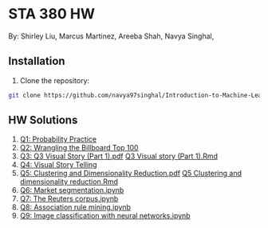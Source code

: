 # STA 380 HW
By: Shirley Liu, Marcus Martinez, Areeba Shah, Navya Singhal, 


## Installation
1. Clone the repository:
```bash
git clone https://github.com/navya97singhal/Introduction-to-Machine-Learning_STA380.git
```

## HW Solutions
1. [Q1: Probability Practice](https://github.com/navya97singhal/Introduction-to-Machine-Learning_STA380/blob/main/Q1%20Probability%20Practice.ipynb)
2. [Q2: Wrangling the Billboard Top 100](https://github.com/navya97singhal/Introduction-to-Machine-Learning_STA380/blob/main/Q2%20Billboard%20Top.ipynb)
3. [Q3: Q3 Visual Story (Part 1).pdf](https://github.com/navya97singhal/Introduction-to-Machine-Learning_STA380/blob/main/Q3%20Visual%20Story%20(Part%201).pdf)
   [Q3 Visual story (Part 1).Rmd](https://github.com/navya97singhal/Introduction-to-Machine-Learning_STA380/blob/main/Q3%20Visual%20story%20(Part%201).Rmd)
4. [Q4: Visual Story Telling](https://github.com/navya97singhal/Introduction-to-Machine-Learning_STA380/blob/main/Q4%20Visual%20story.ipynb)
5. [Q5: Clustering and Dimensionality Reduction.pdf](https://github.com/navya97singhal/Introduction-to-Machine-Learning_STA380/blob/main/Q5%20Clustering%20and%20Dimensionality%20Reduction.pdf)
   [Q5 Clustering and dimensionality reduction.Rmd](https://github.com/navya97singhal/Introduction-to-Machine-Learning_STA380/blob/main/Q5%20Clustering%20and%20dimensionality%20reduction.Rmd)
6. [Q6: Market segmentation.ipynb](https://github.com/navya97singhal/Introduction-to-Machine-Learning_STA380/blob/main/Q6%20Market%20segmentation.ipynb)
7. [Q7: The Reuters corpus.ipynb](https://github.com/navya97singhal/Introduction-to-Machine-Learning_STA380/blob/main/Q7%20The%20Reuters%20corpus.ipynb)
8. [Q8: Association rule mining.ipynb](https://github.com/navya97singhal/Introduction-to-Machine-Learning_STA380/blob/main/Q8%20Association%20rule%20mining.ipynb)
9. [Q9: Image classification with neural networks.ipynb](https://github.com/navya97singhal/Introduction-to-Machine-Learning_STA380/blob/main/Q9%20Image%20classification%20with%20neural%20networks.ipynb)
